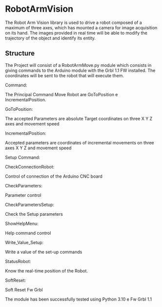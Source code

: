 # RobotArmVision

The Robot Arm Vision library is used to drive a robot composed of a maximum of three axes, which has mounted a camera for image acquisition on its hand.
The images provided in real time will be able to modify the trajectory of the object and identify its entity.

## Structure
The Project will consist of a RobotArmMove.py module which consists in giving commands to the Arduino module with the Grbl 1.1 FW installed.
The coordinates will be sent to the robot that will execute them.

Command:

The Principal Command Move Robot are GoToPosition e IncrementalPosition.

GoToPosition:

The accepted Parameters are absolute Target coordinates on three X Y Z axes and movement speed


IncrementalPosition:

Accepted parameters are coordinates of incremental movements on three axes X Y Z and movement speed


Setup Command:


CheckConnectionRobot:

Control of connection of the Arduino CNC board


CheckParameters:

Parameter control


CheckParametersSetup:

Check the Setup parameters


ShowHelpMenu:

Help command control


Write_Value_Setup:

Write a value of the set-up commands


StatusRobot:

Know the real-time position of the Robot.


SoftReset:

Soft Reset Fw Grbl


The module has been successfully tested using Python 3.10 e Fw Grbl 1.1
